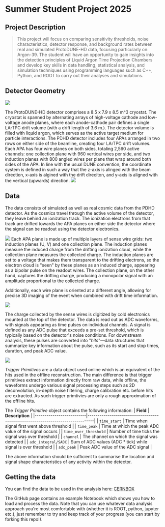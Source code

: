 # Summer Student Project 2025

## Project Description 
> This project will focus on comparing sensitivity thresholds, noise characteristics, detector response, and background rates between real and simulated ProtoDUNE-HD data, focusing particularly on Argon-39. The student will have an opportunity to gain insights into the detection principles of Liquid Argon Time Projection Chambers and develop key skills in data handling, statistical analysis, and simulation techniques using programming languages such as C++, Python, and ROOT to carry out their analyses and simulations.

## Detector Geometry 



![](https://codimd.web.cern.ch/uploads/upload_cf9469d2bffeb5ed1c14a70cc078f8a2.png)




The ProtoDUNE-HD detector comprises a 8.5 x 7.9 x 8.5 m^3 cryostat. The cryostat is spanned by alternating arrays of high-voltage cathode and low-voltage anode planes, where each anode-cathode pair defines a single LArTPC drift volume (with a drift length of 3.6 m.). The detector volume is filled with liquid argon, which serves as the active target medium for particle interactions. 
The PDHD detector includes four APAs arranged in two rows on either side of the beamline, creating four LArTPC drift volumes. Each APA has four wire planes on both sides, totaling 2,560 active channels: one collection plane with 960 vertical wires per side, and two induction planes with 800 angled wires per plane that wrap around both sides of the APA.
In line with the usual DUNE convention, the coordinate system is defined in such a way that the z-axis is alinged with the beam direction, x-axis is algined with the drift direciton, and y-axis is aligned with the vertical (upwards) direction. 
![](https://codimd.web.cern.ch/uploads/upload_5faaf22a2f9a20d107d5f5c9413d07d1.png)

## Data 

The data consists of simulated as well as real cosmic data from the PDHD detector. As the cosmics travel through the active volume of the detector, they leave behind an ionization track. The ionization electrons from that track are drifted towards the APA planes on either side the detector where the signal can be readout using the detector electronics. 

![](https://codimd.web.cern.ch/uploads/upload_3b189f83d2f3b69a055ab34801c6162d.png)
Each APA plane is made up of multiple layers of sense wire grids: two induction planes (U, V) and one collection plane. The induction planes measure the induced charge from the drifting ionization cloud, while the collection plane measures the collected charge. The induction planes are set to a voltage that makes them transparent to the drifting electrons, so the electron cloud is "seen" by these planes as an induced charge, appearing as a bipolar pulse on the readout wires. The collection plane, on the other hand, captures the drifting charge, producing a monopolar signal with an amplitude proportional to the collected charge.

Additionally, each wire plane is oriented at a different angle, allowing for precise 3D imaging of the event when combined with drift time information.

![](https://codimd.web.cern.ch/uploads/upload_8d3b9c8ba570212ba4afc7435750a4a3.png)


The charge collected by the sense wires is digitized by cold electronics mounted at the top of the detector. The data is read out as ADC waveforms, with signals appearing as time pulses on individual channels. A signal is defined as any ADC pulse that exceeds a pre-set threshold, which is typically based on the detector's noise conditions. For downstream analysis, these pulses are converted into "*hits*"—data structures that summarize key information about the pulse, such as its start and stop times, duration, and peak ADC value. 

![](https://codimd.web.cern.ch/uploads/upload_54860bc80092dcc3df83abf57203d058.png)

*Trigger Primitives* are a data object used online which is an equivalent of the hits used in the offline reconstruction. The main difference is that trigger primitives extract information directly from raw data, while offline, the waveforms undergo various signal processing steps such as 2D deconvolution, in-depth noise filtering, charge calibration etc. before hits are extracted. As such trigger primtivies are only a rough approximation of the offline hits. 

The *Trigger Primitive* object contains the following information: 
| **Field**                | **Description**                                                                 |
|--------------------------|---------------------------------------------------------------------------------|
| `time_start`              | Time when signal first went above threshold                                    |
| `time_peak`               | Time at which the peak ADC value of the signal occurs                          |
| `time_over_threshold`    | Number of time ticks the signal was over threshold                             |
| `channel`                | The channel on which the signal was detected                                   |
| `adc_integral/SADC`         | Sum of ADC values (ADC * tick) while signal is over threshold                 |
| `adc_peak`               | Peak ADC value of the ADC signal                                               |

The above information should be sufficient to summarise the location and signal shape characteristics of any activity within the detector.





## Getting the data 
You can find the data to be used in the analysis here: [CERNBOX](https://cernbox.cern.ch/s/xw84O3lx5RUKprD) 

The GitHub page contains an example Notebook which shows you how to load and process the data. Note that you can use whatever data analysis approach you're most comfortable with (whether it is ROOT, python, jupyter etc.), just remember to try and keep track of your progress (you can start by forking this repo!).
